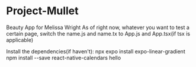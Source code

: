 # Project-Mullet
Beauty App for Melissa Wright
As of right now, whatever you want to test a certain page, switch the name.js and name.tx to App.js and App.tsx(if tsx is applicable)

Install the dependencies(if haven't):
npx expo install expo-linear-gradient
npm install --save react-native-calendars
hello